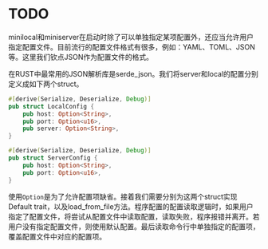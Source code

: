 # TODO

minilocal和miniserver在启动时除了可以单独指定某项配置外，还应当允许用户指定配置文件。目前流行的配置文件格式有很多，例如：YAML、TOML、JSON等。这里我们钦点JSON作为配置文件的格式。

在RUST中最常用的JSON解析库是serde_json。我们将server和local的配置分别定义成如下两个struct。

``` rs
#[derive(Serialize, Deserialize, Debug)]
pub struct LocalConfig {
    pub host: Option<String>,
    pub port: Option<u16>,
    pub server: Option<String>,
}

#[derive(Serialize, Deserialize, Debug)]
pub struct ServerConfig {
    pub host: Option<String>,
    pub port: Option<u16>,
}
```

使用`Option`是为了允许配置项缺省。接着我们需要分别为这两个struct实现Default trait，以及load_from_file方法。程序配置的配置读取逻辑时，如果用户指定了配置文件，将尝试从配置文件中读取配置，读取失败，程序报错并离开。若用户没有指定配置文件，则使用默认配置。最后读取命令行中单独指定的配置项，覆盖配置文件中对应的配置项。
